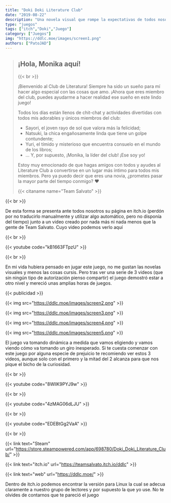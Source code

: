 ```yaml
---
title: "Doki Doki Literature Club"
date: "2019-08-22"
description: "Una novela visual que rompe la expectativas de todos nosotros."
type: "juegos"
tags: ["itch","Doki","Juego"]
category: ["Juegos"]
img: "https://ddlc.moe/images/screen1.png"
authors: ["PatoJAD"]
---
```


>## ¡Hola, Monika aquí!
>
>{{< br >}}
>
>¡Bienvenido al Club de Literatura! Siempre ha sido un sueño para mí hacer algo especial con las cosas que amo. ¡Ahora que eres miembro del club, puedes ayudarme a hacer realidad ese sueño en este lindo juego!
>
>Todos los días están llenos de chit-chat y actividades divertidas con todos mis adorables y únicos miembros del club:
>
> * Sayori, el joven rayo de sol que valora más la felicidad;
>* Natsuki, la chica engañosamente linda que tiene un golpe contundente;
>* Yuri, el tímido y misterioso que encuentra consuelo en el mundo de los libros;
>* ... Y, por supuesto, ¡Monika, la líder del club! ¡Ese soy yo!
>
>Estoy muy emocionado de que hagas amigos con todos y ayudes al Literature Club a convertirse en un lugar más íntimo para todos mis miembros. Pero ya puedo decir que eres una novia, ¿prometes pasar la mayor parte del tiempo conmigo? ♥
>
>{{< citaname name="Team Salvato" >}}

{{< br >}}

De esta forma se presenta ante todos nosotros su página en itch.io (perdón por no traducirlo manualmente y utilizar algo automático, pero no disponía del tiempo) junto a un video creado por nada más ni nada menos que la gente de Team Salvato. Cuyo video podemos verlo aquí

{{< br >}}

{{< youtube code="kB1663FTpzU" >}}

{{< br >}}

En mi vida hubiera pensado en jugar este juego, no me gustan las novelas visuales y menos las cosas cursis. Pero tras ver una serie de 3 videos (que sin ningún tipo de autorización pienso compartir) el juego demostró estar a otro nivel y mereció unas amplias horas de juegos.

{{< publicidad >}}

{{< img src="https://ddlc.moe/images/screen2.png" >}}

{{< img src="https://ddlc.moe/images/screen3.png" >}}

{{< img src="https://ddlc.moe/images/screen4.png" >}}

{{< img src="https://ddlc.moe/images/screen5.png" >}}

El juego va tomando dinámica a medida que vamos eligiendo y vamos viendo cómo va tomando un giro inesperado. Si te cuesta comenzar con este juego por alguna especie de prejuicio te recomiendo ver estos 3 videos, aunque solo con el primero y la mitad del 2 alcanza para que nos pique el bicho de la curiosidad.


{{< br >}}

{{< youtube code="8WllK9PYJ9w" >}}

{{< br >}}

{{< youtube code="4zMAG06dLJU" >}}

{{< br >}}

{{< youtube code="EDEBtGg2VaA" >}}

{{< br >}}

{{< link text="Steam" url="https://store.steampowered.com/app/698780/Doki_Doki_Literature_Club/" >}}

{{< link text="itch.io" url="https://teamsalvato.itch.io/ddlc" >}}

{{< link text="web" url="https://ddlc.moe/" >}}

Dentro de itch.io podemos encontrar la versión para Linux la cual se adecua claramente a nuestro grupo de lectores y por supuesto la que yo use. No te olvides de contarnos que te pareció el juego

